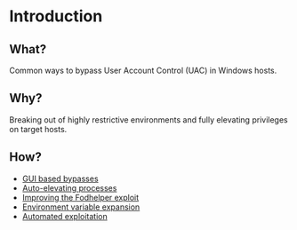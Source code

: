 # Introduction

## What?

Common ways to bypass User Account Control (UAC) in Windows hosts.

## Why?

Breaking out of highly restrictive environments and fully elevating privileges on target hosts. 

## How?

* [GUI based bypasses](gui.md)
* [Auto-elevating processes](auto-elevate.md)
* [Improving the Fodhelper exploit](fodhelper.md)
* [Environment variable expansion](env-expansion.md)
* [Automated exploitation](auto-exploit.md)

